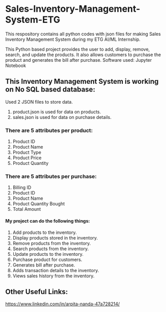 # Sales-Inventory-Management-System-ETG
This respository contains all python codes with json files for making Sales Inventory Management System during my ETG AI/ML Internship.

This Python based project provides the user to add, display, remove, search, and update the products. It also allows customers to purchase the product and generates the bill after purchase.
Software used: Jupyter Notebook

## This Inventory Management System is working on No SQL based database:
Used 2 JSON files to store data.
1) product.json is used for data on products.
2) sales.json is used for data on purchase details.

### There are 5 attributes per product:
1) Product ID
2) Product Name
3) Product Type
4) Product Price
5) Product Quantity

### There are 5 attributes per purchase:
1) Billing ID
2) Product ID
3) Product Name
4) Product Quantity Bought
5) Total Amount

#### My project can do the following things:
1) Add products to the inventory.
2) Display products stored in the inventory.
3) Remove products from the inventory.
4) Search products from the inventory.
5) Update products to the inventory.
6) Purchase product for customers.
7) Generates bill after purchase.
8) Adds transaction details to the inventory.
9) Views sales history from the inventory.

## Other Useful Links:
https://www.linkedin.com/in/arpita-nanda-47a728214/
